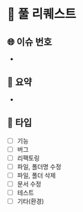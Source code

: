 # 🌟 풀 리퀘스트

## 🌐 이슈 번호
-

## 💬 요약
<!---- 변경 사항 및 관련 이슈에 대해 간단하게 작성 -->
- 

## 💫 타입

- [ ] 기능
- [ ] 버그
- [ ] 리팩토링
- [ ] 파일, 폴더명 수정
- [ ] 파일, 폴더 삭제
- [ ] 문서 수정
- [ ] 테스트
- [ ] 기타(환경) 
